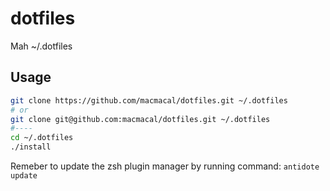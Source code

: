 # dotfiles
Mah ~/.dotfiles

## Usage
```bash
git clone https://github.com/macmacal/dotfiles.git ~/.dotfiles
# or
git clone git@github.com:macmacal/dotfiles.git ~/.dotfiles
#----
cd ~/.dotfiles
./install

```

Remeber to update the zsh plugin manager by running command: `antidote update`
